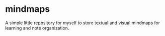 # mindmaps
A simple little repository for myself to store textual and visual mindmaps for learning and note organization.
